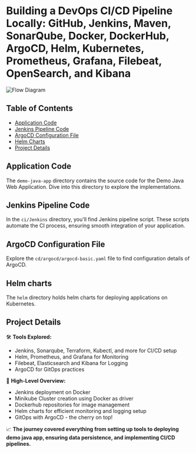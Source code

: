 # Building a DevOps CI/CD Pipeline Locally: GitHub, Jenkins, Maven, SonarQube, Docker, DockerHub, ArgoCD, Helm, Kubernetes, Prometheus, Grafana, Filebeat, OpenSearch, and Kibana


![Flow Diagram](https://github.com/deepakkr35/devops-demo-project/blob/main/devops-demo-project.gif)

## Table of Contents
- [Application Code](#application-code)
- [Jenkins Pipeline Code](#jenkins-pipeline-code)
- [ArgoCD Configuration File](#jenkins-server-terraform)
- [Helm Charts](#helm-charts)
- [Project Details](#project-details)

## Application Code
The `demo-java-app` directory contains the source code for the Demo Java Web Application. Dive into this directory to explore the implementations.

## Jenkins Pipeline Code
In the `ci/Jenkins` directory, you'll find Jenkins pipeline script. These scripts automate the CI process, ensuring smooth integration of your application.

## ArgoCD Configuration File
Explore the `cd/argocd/argocd-basic.yaml` file to find configuration details of ArgoCD.

## Helm charts
The `helm` directory holds helm charts for deploying applications on Kubernetes.

## Project Details
🛠️ **Tools Explored:**
- Jenkins, Sonarqube, Terraform, Kubectl, and more for CI/CD setup
- Helm, Prometheus, and Grafana for Monitoring
- Filebeat, Elasticsearch and Kibana for Logging 
- ArgoCD for GitOps practices

🚢 **High-Level Overview:**
- Jenkins deployment on Docker
- Minikube Cluster creation using Docker as driver
- Dockerhub repositories for image management
- Helm charts for efficient monitoring and logging setup
- GitOps with ArgoCD - the cherry on top!

📈 **The journey covered everything from setting up tools to deploying demo java app, ensuring data persistence, and implementing CI/CD pipelines.**
